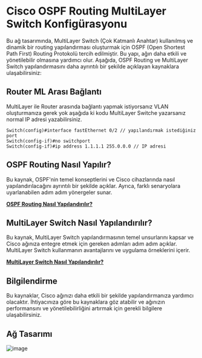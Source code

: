# Cisco OSPF Routing MultiLayer Switch Konfigürasyonu

Bu ağ tasarımında, MultiLayer Switch (Çok Katmanlı Anahtar) kullanılmış ve dinamik bir routing yapılandırması oluşturmak için OSPF (Open Shortest Path First) Routing Protokolü tercih edilmiştir. Bu yapı, ağın daha etkili ve yönetilebilir olmasına yardımcı olur. Aşağıda, OSPF Routing ve MultiLayer Switch yapılandırmasını daha ayrıntılı bir şekilde açıklayan kaynaklara ulaşabilirsiniz:


## Router ML Arası Bağlantı

MultiLayer ile Router arasında bağlantı yapmak istiyorsanız VLAN oluşturmanıza gerek yok aşağıda ki kodu MultiLayer Switche yazarsanız normal IP adresi yazabilirsiniz.

```
Switch(config)#interface fastEthernet 0/2 // yapılandırmak istediğiniz port
Switch(config-if)#no switchport
Switch(config-if)#ip address 1.1.1.1 255.0.0.0 // IP adresi
```


## OSPF Routing Nasıl Yapılır?

Bu kaynak, OSPF'nin temel konseptlerini ve Cisco cihazlarında nasıl yapılandırılacağını ayrıntılı bir şekilde açıklar. Ayrıca, farklı senaryolara uyarlanabilen adım adım yönergeler sunar.

**[OSPF Routing Nasıl Yapılandırılır?](https://github.com/ugurcomptech/Cisco-OSPF-Routing)**



## MultiLayer Switch Nasıl Yapılandırılır?

Bu kaynak, MultiLayer Switch yapılandırmasının temel unsurlarını kapsar ve Cisco ağınıza entegre etmek için gereken adımları adım adım açıklar. MultiLayer Switch kullanmanın avantajlarını ve uygulama örneklerini içerir.

**[MultiLayer Switch Nasıl Yapılandırılır?](https://github.com/ugurcomptech/Cisco-MULTILAYER-Switch-Config)**


## Bilgilendirme

Bu kaynaklar, Cisco ağınızı daha etkili bir şekilde yapılandırmanıza yardımcı olacaktır. İhtiyacınıza göre bu kaynaklara göz atabilir ve ağınızın performansını ve yönetilebilirliğini artırmak için gerekli bilgilere ulaşabilirsiniz.

## Ağ Tasarımı

![image](https://github.com/ugurcomptech/C-OSPF-ML-Config/assets/133202238/c1aee2b6-1335-4cbd-bf20-58e93b30e312)
